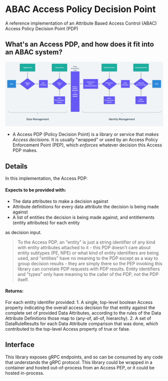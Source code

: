 # ABAC Access Policy Decision Point

A reference implementation of an Attribute Based Access Control (ABAC) Access Policy Decision Point (PDP)

## What's an Access PDP, and how does it fit into an ABAC system?

![ABAC System](./resources/index.png)

- A Access PDP (Policy Decision Point) is a library or service that *makes Access decisions*. It is usually "wrapped" or used by an Access Policy Enforcement Point (PEP), which *enforces* whatever decision this Access PDP makes.



## Details
In this implementation, the Access PDP:


#### Expects to be provided with:
  - The data attributes to make a decision against
  - Attribute definitions for every data attribute the decision is being made against
  - A list of entities the decision is being made against, and entitlements (entity attributes) for each entity
  
as decision input.

> To the Access PDP, an "entity" is just a string identifier of any kind with entity attributes attached to it - this PDP
> doesn't care about entity subtypes (PE, NPE) or what kind of entity identifiers are being used, and "entities" have no meaning to the PDP except as a way to group decision results - they are simply there so the PEP invoking this library can correlate PDP requests with PDP results. Entity identifiers and "types" only have meaning to the caller of the PDP, not the PDP itself.
  
#### Returns:

For each entity identifer provided:
    1. A single, top-level boolean Access property indicating the overall access decision for that entity against the complete set of provided Data Attributes, according to the rules of the Data Attribute Definitions those map to (any-of, all-of, hierarchy).
    2. A set of DataRuleResults for each Data Attribute comparison that was done, which contributed to the top-level Access property of true or false.

## Interface

This library exposes gRPC endpoints, and so can be consumed by any code that understands the gRPC protocol. This library could be wrapped in a container and hosted out-of-process from an Access PEP, or it could be hosted in-process.
